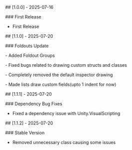 \## \[1.0.0] - 2025-07-16

\### First Release

* First Release



\## \[1.1.0] - 2025-07-20

\### Foldouts Update

\- Added Foldout Groups

\- Fixed bugs related to drawing custom structs and classes

\- Completely removed the default inspector drawing

\- Made lists draw custom fields(upto 1 indent for now)



\## \[1.1.1] - 2025-07-20

\### Dependency Bug Fixes

* Fixed a dependency issue with Unity.VisualScripting



\## \[1.1.2] - 2025-07-20

\### Stable Version

* Removed unnecessary class causing some issues



